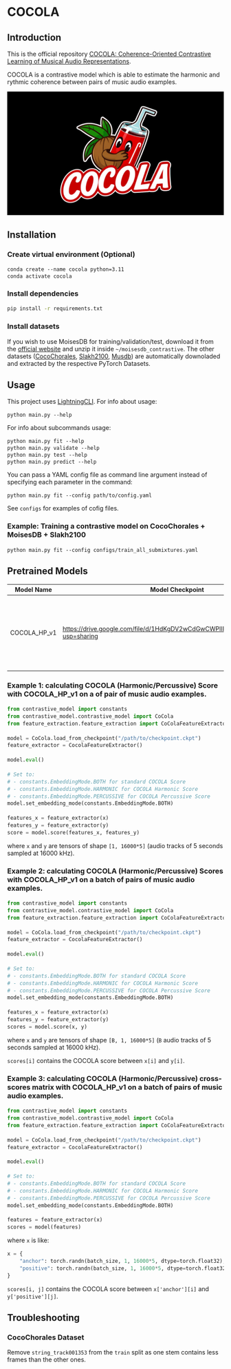 # COCOLA
## Introduction
This is the official repository [COCOLA: Coherence-Oriented Contrastive Learning of Musical Audio Representations](https://arxiv.org/abs/2404.16969).

COCOLA is a contrastive model which is able to estimate the harmonic and rythmic coherence between pairs of music audio examples.

![alt text](assets/logo.jpg)


## Installation
### Create virtual environment (Optional)
```
conda create --name cocola python=3.11
conda activate cocola
```

### Install dependencies
```bash
pip install -r requirements.txt
```

### Install datasets
If you wish to use MoisesDB for training/validation/test, download it from the [official website](https://music.ai/research/) and unzip it inside `~/moisesdb_contrastive`.
The other datasets ([CocoChorales](https://magenta.tensorflow.org/datasets/cocochorales), [Slakh2100](http://www.slakh.com), [Musdb](https://sigsep.github.io/datasets/musdb.html)) are automatically downoladed and extracted by the respective PyTorch Datasets.

## Usage
This project uses [LightningCLI](https://lightning.ai/docs/pytorch/stable/api/lightning.pytorch.cli.LightningCLI.html).
For info about usage:
```
python main.py --help
```
For info about subcommands usage:
```
python main.py fit --help
python main.py validate --help
python main.py test --help
python main.py predict --help
```
You can pass a YAML config file as command line argument instead of specifying each parameter in the command:
```
python main.py fit --config path/to/config.yaml
```
See `configs` for examples of cofig files.

### Example: Training a contrastive model on CocoChorales + MoisesDB + Slakh2100
```
python main.py fit --config configs/train_all_submixtures.yaml
```

## Pretrained Models
Model Name | Model Checkpoint | Train Dataset | Train Config File | Description |
|-------|-------|---------|-------------|---------|
COCOLA_HP_v1| https://drive.google.com/file/d/1HdKgDV2wCdGwCWPlIIRm2ytlbUNah8fo/view?usp=sharing  | Moisesdb, Slakh2100, CocoChorales| `configs/train_all_submixtures_hpss.yaml`| Allows to compute COCOLA Score, COCOLA Harmonic Score and COCOLA Percussive Score.|

### Example 1: calculating COCOLA (Harmonic/Percussive) Score with COCOLA_HP_v1 on a of pair of music audio examples.
```python
from contrastive_model import constants
from contrastive_model.contrastive_model import CoCola
from feature_extraction.feature_extraction import CoColaFeatureExtractor

model = CoCola.load_from_checkpoint("/path/to/checkpoint.ckpt")
feature_extractor = CocolaFeatureExtractor()

model.eval()

# Set to:
# - constants.EmbeddingMode.BOTH for standard COCOLA Score
# - constants.EmbeddingMode.HARMONIC for COCOLA Harmonic Score
# - constants.EmbeddingMode.PERCUSSIVE for COCOLA Percussive Score
model.set_embedding_mode(constants.EmbeddingMode.BOTH)

features_x = feature_extractor(x)
features_y = feature_extractor(y)
score = model.score(features_x, features_y)
```
where `x` and `y` are tensors of shape `[1, 16000*5]` (audio tracks of 5 seconds sampled at 16000 kHz).

### Example 2: calculating COCOLA (Harmonic/Percussive) Scores with COCOLA_HP_v1 on a batch of pairs of music audio examples.
```python
from contrastive_model import constants
from contrastive_model.contrastive_model import CoCola
from feature_extraction.feature_extraction import CoColaFeatureExtractor

model = CoCola.load_from_checkpoint("/path/to/checkpoint.ckpt")
feature_extractor = CocolaFeatureExtractor()

model.eval()

# Set to:
# - constants.EmbeddingMode.BOTH for standard COCOLA Score
# - constants.EmbeddingMode.HARMONIC for COCOLA Harmonic Score
# - constants.EmbeddingMode.PERCUSSIVE for COCOLA Percussive Score
model.set_embedding_mode(constants.EmbeddingMode.BOTH)

features_x = feature_extractor(x)
features_y = feature_extractor(y)
scores = model.score(x, y)
```
where `x` and `y` are tensors of shape `[B, 1, 16000*5]` (`B` audio tracks of 5 seconds sampled at 16000 kHz).

`scores[i]` contains the COCOLA score between `x[i]` and `y[i]`.

### Example 3: calculating COCOLA (Harmonic/Percussive) cross-scores matrix with COCOLA_HP_v1 on a batch of pairs of music audio examples.
```python
from contrastive_model import constants
from contrastive_model.contrastive_model import CoCola
from feature_extraction.feature_extraction import CoColaFeatureExtractor

model = CoCola.load_from_checkpoint("/path/to/checkpoint.ckpt")
feature_extractor = CocolaFeatureExtractor()

model.eval()

# Set to:
# - constants.EmbeddingMode.BOTH for standard COCOLA Score
# - constants.EmbeddingMode.HARMONIC for COCOLA Harmonic Score
# - constants.EmbeddingMode.PERCUSSIVE for COCOLA Percussive Score
model.set_embedding_mode(constants.EmbeddingMode.BOTH)

features = feature_extractor(x)
scores = model(features)
```
where `x` is like:
```python
x = {
    "anchor": torch.randn(batch_size, 1, 16000*5, dtype=torch.float32), # 5 seconds, 16000 kHz
    "positive": torch.randn(batch_size, 1, 16000*5, dtype=torch.float32) # 5 seconds, 16000 kHz
}
```
`scores[i, j]` contains the COCOLA score between `x['anchor'][i]` and `y['positive'][j]`.

## Troubleshooting
### CocoChorales Dataset
Remove `string_track001353` from the `train` split as one stem contains less frames than the other ones.
